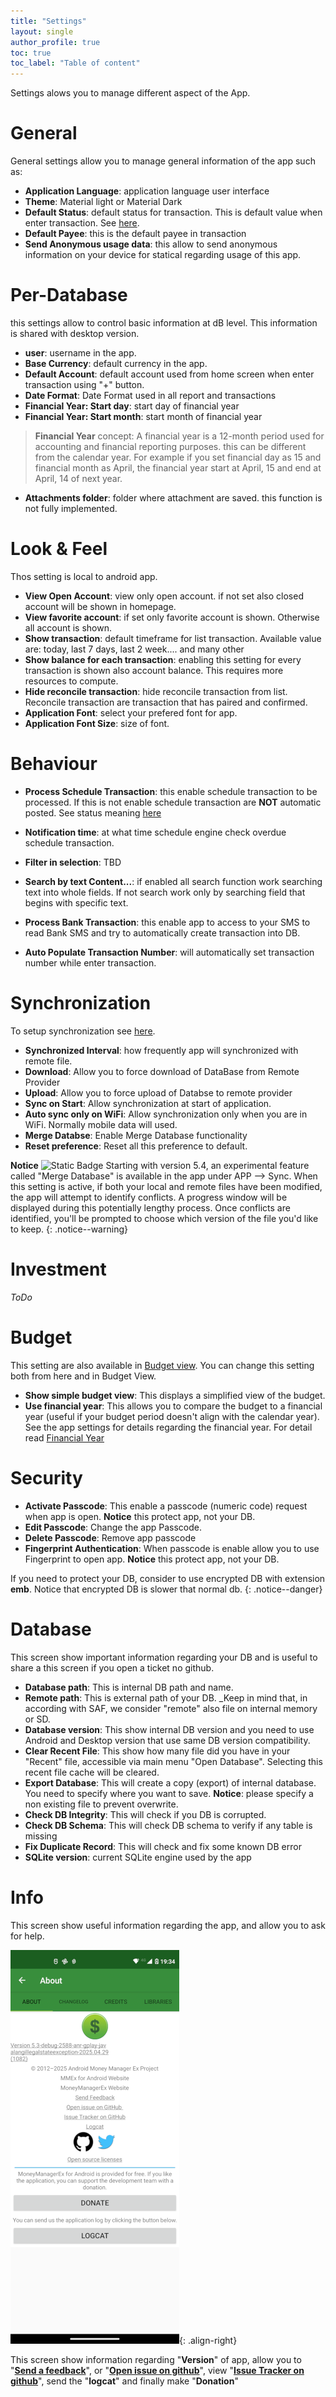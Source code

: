```yaml
---
title: "Settings"
layout: single
author_profile: true
toc: true
toc_label: "Table of content"
---
```


Settings alows you to manage different aspect of the App.


# General

General settings allow you to manage general information of the app such as:

- **Application Language**: application language user interface
- **Theme**: Material light or Material Dark
- **Default Status**: default status for transaction. This is default value when enter transaction. See [here](/usermanual/add_transaction/#transaction).
- **Default Payee**: this is the default payee in transaction
- **Send Anonymous usage data**: this allow to send anonymous information on your device for statical regarding usage of this app.

# Per-Database

this settings allow to control basic information at dB level. This information is shared with desktop version.

- **user**: username in the app.
- **Base Currency**: default currency in the app.
- **Default Account**: default account used from home screen when enter transaction using "+" button.
- **Date Format**: Date Format used in all report and transactions 
- **Financial Year: Start day**: start day of financial year 
- **Financial Year: Start month**: start month of financial year
> **Financial Year** concept: A financial year is a 12-month period used for accounting and financial reporting purposes. this can be different from the calendar year. For example if you set financial day as 15 and financial month as April, the financial year start at April, 15 and end at April, 14 of next year.
- **Attachments folder**: folder where attachment are saved. this function is not fully implemented.

# Look & Feel

Thos setting is local to android app.

- **View Open Account**: view only open account. if not set also closed account will be shown in homepage.
- **View favorite account**: if set only favorite account is shown. Otherwise all account is shown.
- **Show transaction**: default timeframe for list transaction. Available value are: today, 
last 7 days, last 2 week.... and many other
- **Show balance for each transaction**: enabling this setting for every transaction is shown also account balance. This requires more resources to compute.
- **Hide reconcile transaction**: hide reconcile transaction from list. Reconcile transaction are transaction that has paired and confirmed.
- **Application Font**: select your prefered font for app.
- **Application Font Size**: size of font.

# Behaviour 

- **Process Schedule Transaction**: this enable schedule transaction to be processed. If this is not enable schedule transaction are **NOT** automatic posted. See status meaning [here](/usermanual/#recurring-transactions)

- **Notification time**: at what time schedule engine check overdue schedule transaction.

- **Filter in selection**: TBD

- **Search by text Content...**: if enabled all search function work searching text into whole fields. If not search work only by searching field that begins with specific text.

- **Process Bank Transaction**: this enable app to access to your SMS to read Bank SMS and try to automatically create transaction into DB.

- **Auto Populate Transaction Number**: will automatically set transaction number while enter transaction.


# Synchronization 

To setup synchronization see [here](/quickstart/start_companion/).

- **Synchronized Interval**: how frequently app will synchronized with remote file.
- **Download**: Allow you to force download of DataBase from Remote Provider
- **Upload**: Allow you to force upload of Databse to remote provider
- **Sync on Start**: Allow synchronization at start of application.
- **Auto sync only on WiFi**: Allow synchronization only when you are in WiFi. Normally mobile data will used.
- **Merge Databse**: Enable Merge Database functionality
- **Reset preference**: Reset all this preference to default.

**Notice** ![Static Badge](https://img.shields.io/badge/new_in-5.4-gree) Starting with version 5.4, an experimental feature called "Merge Database" is available in the app under APP --> Sync. When this setting is active, if both your local and remote files have been modified, the app will attempt to identify conflicts. A progress window will be displayed during this potentially lengthy process. Once conflicts are identified, you'll be prompted to choose which version of the file you'd like to keep.
{: .notice--warning}

# Investment 
_ToDo_

# Budget

This setting are also available in [Budget view](/usermanual/budget/index#managing-budgets). 
You can change this setting both from here and in Budget View.

- **Show simple budget view**: This displays a simplified view of the budget.
- **Use financial year**: This allows you to compare the budget to a financial year (useful if your budget period doesn't align with the calendar year). See the app settings for details regarding the financial year. For detail read [Financial Year](/usermanual/settings/#per-database)

# Security 

- **Activate Passcode**: This enable a passcode (numeric code) request when app is open. **Notice** this protect app, not your DB.
- **Edit Passcode**: Change the app Passcode.
- **Delete Passcode**: Remove app passcode
- **Fingerprint Authentication**: When passcode is enable allow you to use Fingerprint to open app. **Notice** this protect app, not your DB.

If you need to protect your DB, consider to use encrypted DB with extension **emb**. 
Notice that encrypted DB is slower that normal db.
{: .notice--danger}

# Database
This screen show important information regarding your DB and is useful to share a this screen if you open a ticket no github.

- **Database path**: This is internal DB path and name.
- **Remote path**: This is external path of your DB. _Keep in mind that, in according with SAF, we consider "remote" also file on internal memory or SD.
- **Database version**: This show internal DB version and you need to use Android and Desktop version that use same DB version compatibility.
- **Clear Recent File**: This show how many file did you have in your "Recent" file, accessible via main menu "Open Database". Selecting this recent file cache will be cleared.
- **Export Database**: This will create a copy (export) of internal database. You need to specify where you want to save. **Notice**: please specify a non existing file to prevent overwrite.
- **Check DB Integrity**: This will check if you DB is corrupted.
- **Check DB Schema**: This will check DB schema to verify if any table is missing
- **Fix Duplicate Record**: This will check and fix some known DB error
- **SQLite version**: current SQLite engine used by the app

# Info

This screen show useful information regarding the app, and allow you to ask for help.

![0.about.png](0.about.png){: .align-right}

This screen show information regarding "**Version**" of app, allow you to "**[Send a feedback](mailto:android@moneymanagerex.org)**", or "**[Open issue on github](https://github.com/moneymanagerex/android-money-manager-ex/issues)**", view "**[Issue Tracker on github](https://github.com/moneymanagerex/android-money-manager-ex/issues)**", send the "**logcat**" and finally make "**Donation**"
